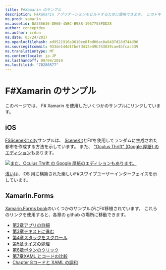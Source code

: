 ```yaml
---
title: F#Xamarin のサンプル
description: F#Xamarin アプリケーションをビルドするために使用できます。 このドキュメントは、でF#記述されたさまざまな IOS、Mac、xamarin のサンプル xamarin アプリプロジェクトにリンクしています。
ms.prod: xamarin
ms.assetid: 8A355636-DE60-45BC-B988-1967755FDD28
author: conceptdev
ms.author: crdun
ms.date: 03/24/2017
ms.openlocfilehash: ed9521916a9610ee8fbd06ac8a6497d28d744d90
ms.sourcegitcommit: 933de144d1fbe7d412e49b743839cae4bfcac439
ms.translationtype: MT
ms.contentlocale: ja-JP
ms.lasthandoff: 09/04/2019
ms.locfileid: "70280577"
---
```

# <a name="f-samples-for-xamarin"></a>F#Xamarin のサンプル

このページでは、 F# Xamarin を使用したいくつかのサンプルにリンクしています。

## <a name="ios"></a>iOS

[FSSceneKit city](https://docs.microsoft.com/samples/xamarin/ios-samples/ios8-fsscenekit/)サンプルは、 [SceneKit](xref:SceneKit)とF#を使用してランダムに生成された都市を作成する方法を示しています。 また、 ["Oculus Thrift" (Google 厚紙) のエディション](https://docs.microsoft.com/samples/xamarin/ios-samples/ios8-scenekitfsharp/)もあります。

[![また、Oculus Thrift の Google 厚紙のエディションもあります。](samples-images/fxscenekit-sml.png)](samples-images/fxscenekit.png#lightbox)

[浅い](https://github.com/dvdsgl/shallow)は、iOS 用に構築された楽しいF#スワイプユーザーインターフェイスを示しています。

## <a name="xamarinforms"></a>Xamarin.Forms

[Xamarin.Forms book](~/xamarin-forms/creating-mobile-apps-xamarin-forms/index.md)のいくつかのサンプルがにF#移植されています。 これらのリンクを使用すると、各章の github の場所に移動できます。

- [第2章アプリの詳細](https://github.com/xamarin/xamarin-forms-book-samples/tree/master/Chapter02/FS)
- [第3章テキストに進む](https://github.com/xamarin/xamarin-forms-book-samples/tree/master/Chapter03/FS)
- [第4章スタックをスクロール](https://github.com/xamarin/xamarin-forms-book-samples/tree/master/Chapter04/FS)
- [第5章サイズの処理](https://github.com/xamarin/xamarin-forms-book-samples/tree/master/Chapter05/FS)
- [第6章ボタンのクリック](https://github.com/xamarin/xamarin-forms-book-samples/tree/master/Chapter06/FS)
- [第7章XAML とコードの比較](https://github.com/xamarin/xamarin-forms-book-samples/tree/master/Chapter07/FS/CodePlusXaml)
- [Chapter 8コードと XAML の調和](https://github.com/xamarin/xamarin-forms-book-samples/tree/master/Chapter08/FS/XamlKeypad)

